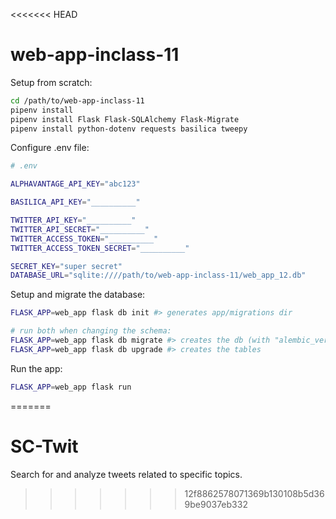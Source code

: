 <<<<<<< HEAD
# web-app-inclass-11

Setup from scratch:

```sh
cd /path/to/web-app-inclass-11
pipenv install
pipenv install Flask Flask-SQLAlchemy Flask-Migrate
pipenv install python-dotenv requests basilica tweepy
```

Configure .env file:

```sh
# .env

ALPHAVANTAGE_API_KEY="abc123"

BASILICA_API_KEY="__________"

TWITTER_API_KEY="__________"
TWITTER_API_SECRET="__________"
TWITTER_ACCESS_TOKEN="__________"
TWITTER_ACCESS_TOKEN_SECRET="__________"

SECRET_KEY="super secret"
DATABASE_URL="sqlite:////path/to/web-app-inclass-11/web_app_12.db"
```

Setup and migrate the database:

```sh
FLASK_APP=web_app flask db init #> generates app/migrations dir

# run both when changing the schema:
FLASK_APP=web_app flask db migrate #> creates the db (with "alembic_version" table)
FLASK_APP=web_app flask db upgrade #> creates the tables
```

Run the app:

```sh
FLASK_APP=web_app flask run
```
=======
# SC-Twit
Search for and analyze tweets related to specific topics.
>>>>>>> 12f8862578071369b130108b5d369be9037eb332
